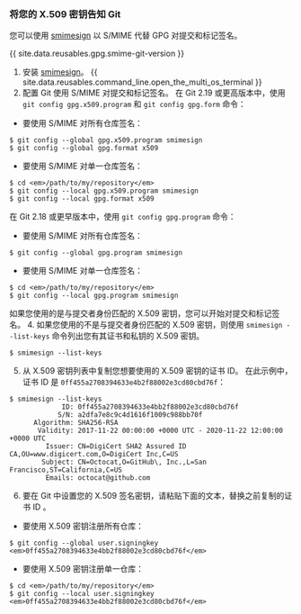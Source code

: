 
### 将您的 X.509 密钥告知 Git

您可以使用 [smimesign](https://github.com/github/smimesign) 以 S/MIME 代替 GPG 对提交和标记签名。

{{ site.data.reusables.gpg.smime-git-version }}

1. 安装 [smimesign](https://github.com/github/smimesign#installation)。
{{ site.data.reusables.command_line.open_the_multi_os_terminal }}
3. 配置 Git 使用 S/MIME 对提交和标记签名。 在 Git 2.19 或更高版本中，使用 `git config gpg.x509.program` 和 `git config gpg.form` 命令：
  - 要使用 S/MIME 对所有仓库签名：
  ```shell
  $ git config --global gpg.x509.program smimesign
  $ git config --global gpg.format x509
  ```
  - 要使用 S/MIME 对单一仓库签名：
  ```shell
  $ cd <em>/path/to/my/repository</em>
  $ git config --local gpg.x509.program smimesign
  $ git config --local gpg.format x509
  ```
  在 Git 2.18 或更早版本中，使用 `git config gpg.program` 命令：
  - 要使用 S/MIME 对所有仓库签名：
  ```shell
  $ git config --global gpg.program smimesign
  ```
  - 要使用 S/MIME 对单一仓库签名：
  ```shell
  $ cd <em>/path/to/my/repository</em>
  $ git config --local gpg.program smimesign
  ```
  如果您使用的是与提交者身份匹配的 X.509 密钥，您可以开始对提交和标记签名。
4. 如果您使用的不是与提交者身份匹配的 X.509 密钥，则使用 `smimesign --list-keys` 命令列出您有其证书和私钥的 X.509 密钥。
  ```shell
  $ smimesign --list-keys
  ```
5. 从 X.509 密钥列表中复制您想要使用的 X.509 密钥的证书 ID。 在此示例中，证书 ID 是 `0ff455a2708394633e4b2f88002e3cd80cbd76f`：
  ```shell
  $ smimesign --list-keys
               ID: 0ff455a2708394633e4bb2f88002e3cd80cbd76f
              S/N: a2dfa7e8c9c4d1616f1009c988bb70f
        Algorithm: SHA256-RSA
         Validity: 2017-11-22 00:00:00 +0000 UTC - 2020-11-22 12:00:00 +0000 UTC
           Issuer: CN=DigiCert SHA2 Assured ID CA,OU=www.digicert.com,O=DigiCert Inc,C=US
          Subject: CN=Octocat,O=GitHub\, Inc.,L=San Francisco,ST=California,C=US
           Emails: octocat@github.com
  ```
6. 要在 Git 中设置您的 X.509 签名密钥，请粘贴下面的文本，替换之前复制的证书 ID 。
  - 要使用 X.509 密钥注册所有仓库：
  ```shell
  $ git config --global user.signingkey <em>0ff455a2708394633e4bb2f88002e3cd80cbd76f</em>
  ```
  - 要使用 X.509 密钥注册单一仓库：
  ```shell
  $ cd <em>/path/to/my/repository</em>
  $ git config --local user.signingkey <em>0ff455a2708394633e4bb2f88002e3cd80cbd76f</em>
  ```
